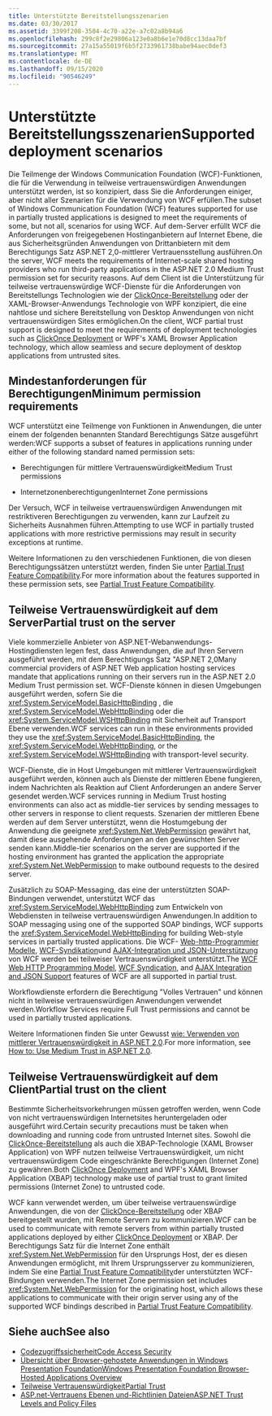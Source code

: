 ```yaml
---
title: Unterstützte Bereitstellungsszenarien
ms.date: 03/30/2017
ms.assetid: 3399f208-3504-4c70-a22e-a7c02a8b94a6
ms.openlocfilehash: 299c8f2e29806a123e0a8b6e1e70d8cc13daa7bf
ms.sourcegitcommit: 27a15a55019f6b5f2733961738babe94aec0def3
ms.translationtype: MT
ms.contentlocale: de-DE
ms.lasthandoff: 09/15/2020
ms.locfileid: "90546249"
---
```

# <a name="supported-deployment-scenarios"></a><span data-ttu-id="303bd-102">Unterstützte Bereitstellungsszenarien</span><span class="sxs-lookup"><span data-stu-id="303bd-102">Supported deployment scenarios</span></span>

<span data-ttu-id="303bd-103">Die Teilmenge der Windows Communication Foundation (WCF)-Funktionen, die für die Verwendung in teilweise vertrauenswürdigen Anwendungen unterstützt werden, ist so konzipiert, dass Sie die Anforderungen einiger, aber nicht aller Szenarien für die Verwendung von WCF erfüllen.</span><span class="sxs-lookup"><span data-stu-id="303bd-103">The subset of Windows Communication Foundation (WCF) features supported for use in partially trusted applications is designed to meet the requirements of some, but not all, scenarios for using WCF.</span></span> <span data-ttu-id="303bd-104">Auf dem-Server erfüllt WCF die Anforderungen von freigegebenen Hostinganbietern auf Internet Ebene, die aus Sicherheitsgründen Anwendungen von Drittanbietern mit dem Berechtigungs Satz ASP.NET 2,0-mittlerer Vertrauensstellung ausführen.</span><span class="sxs-lookup"><span data-stu-id="303bd-104">On the server, WCF meets the requirements of Internet-scale shared hosting providers who run third-party applications in the ASP.NET 2.0 Medium Trust permission set for security reasons.</span></span> <span data-ttu-id="303bd-105">Auf dem Client ist die Unterstützung für teilweise vertrauenswürdige WCF-Dienste für die Anforderungen von Bereitstellungs Technologien wie der [ClickOnce-Bereitstellung](/visualstudio/deployment/clickonce-security-and-deployment) oder der XAML-Browser-Anwendungs Technologie von WPF konzipiert, die eine nahtlose und sichere Bereitstellung von Desktop Anwendungen von nicht vertrauenswürdigen Sites ermöglichen.</span><span class="sxs-lookup"><span data-stu-id="303bd-105">On the client, WCF partial trust support is designed to meet the requirements of deployment technologies such as [ClickOnce Deployment](/visualstudio/deployment/clickonce-security-and-deployment) or WPF's XAML Browser Application technology, which allow seamless and secure deployment of desktop applications from untrusted sites.</span></span>

## <a name="minimum-permission-requirements"></a><span data-ttu-id="303bd-106">Mindestanforderungen für Berechtigungen</span><span class="sxs-lookup"><span data-stu-id="303bd-106">Minimum permission requirements</span></span>

<span data-ttu-id="303bd-107">WCF unterstützt eine Teilmenge von Funktionen in Anwendungen, die unter einem der folgenden benannten Standard Berechtigungs Sätze ausgeführt werden:</span><span class="sxs-lookup"><span data-stu-id="303bd-107">WCF supports a subset of features in applications running under either of the following standard named permission sets:</span></span>

- <span data-ttu-id="303bd-108">Berechtigungen für mittlere Vertrauenswürdigkeit</span><span class="sxs-lookup"><span data-stu-id="303bd-108">Medium Trust permissions</span></span>

- <span data-ttu-id="303bd-109">Internetzonenberechtigungen</span><span class="sxs-lookup"><span data-stu-id="303bd-109">Internet Zone permissions</span></span>

<span data-ttu-id="303bd-110">Der Versuch, WCF in teilweise vertrauenswürdigen Anwendungen mit restriktiveren Berechtigungen zu verwenden, kann zur Laufzeit zu Sicherheits Ausnahmen führen.</span><span class="sxs-lookup"><span data-stu-id="303bd-110">Attempting to use WCF in partially trusted applications with more restrictive permissions may result in security exceptions at runtime.</span></span>

<span data-ttu-id="303bd-111">Weitere Informationen zu den verschiedenen Funktionen, die von diesen Berechtigungssätzen unterstützt werden, finden Sie unter [Partial Trust Feature Compatibility](partial-trust-feature-compatibility.md).</span><span class="sxs-lookup"><span data-stu-id="303bd-111">For more information about the features supported in these permission sets, see [Partial Trust Feature Compatibility](partial-trust-feature-compatibility.md).</span></span>

## <a name="partial-trust-on-the-server"></a><span data-ttu-id="303bd-112">Teilweise Vertrauenswürdigkeit auf dem Server</span><span class="sxs-lookup"><span data-stu-id="303bd-112">Partial trust on the server</span></span>

<span data-ttu-id="303bd-113">Viele kommerzielle Anbieter von ASP.NET-Webanwendungs-Hostingdiensten legen fest, dass Anwendungen, die auf Ihren Servern ausgeführt werden, mit dem Berechtigungs Satz "ASP.NET 2,0</span><span class="sxs-lookup"><span data-stu-id="303bd-113">Many commercial providers of ASP.NET Web application hosting services mandate that applications running on their servers run in the ASP.NET 2.0 Medium Trust permission set.</span></span> <span data-ttu-id="303bd-114">WCF-Dienste können in diesen Umgebungen ausgeführt werden, sofern Sie die <xref:System.ServiceModel.BasicHttpBinding> , die <xref:System.ServiceModel.WebHttpBinding> oder die <xref:System.ServiceModel.WSHttpBinding> mit Sicherheit auf Transport Ebene verwenden.</span><span class="sxs-lookup"><span data-stu-id="303bd-114">WCF services can run in these environments provided they use the <xref:System.ServiceModel.BasicHttpBinding>, the <xref:System.ServiceModel.WebHttpBinding>, or the <xref:System.ServiceModel.WSHttpBinding> with transport-level security.</span></span>

<span data-ttu-id="303bd-115">WCF-Dienste, die in Host Umgebungen mit mittlerer Vertrauenswürdigkeit ausgeführt werden, können auch als Dienste der mittleren Ebene fungieren, indem Nachrichten als Reaktion auf Client Anforderungen an andere Server gesendet werden.</span><span class="sxs-lookup"><span data-stu-id="303bd-115">WCF services running in Medium Trust hosting environments can also act as middle-tier services by sending messages to other servers in response to client requests.</span></span> <span data-ttu-id="303bd-116">Szenarien der mittleren Ebene werden auf dem Server unterstützt, wenn die Hostumgebung der Anwendung die geeignete <xref:System.Net.WebPermission> gewährt hat, damit diese ausgehende Anforderungen an den gewünschten Server senden kann.</span><span class="sxs-lookup"><span data-stu-id="303bd-116">Middle-tier scenarios on the server are supported if the hosting environment has granted the application the appropriate <xref:System.Net.WebPermission> to make outbound requests to the desired server.</span></span>

<span data-ttu-id="303bd-117">Zusätzlich zu SOAP-Messaging, das eine der unterstützten SOAP-Bindungen verwendet, unterstützt WCF das <xref:System.ServiceModel.WebHttpBinding> zum Entwickeln von Webdiensten in teilweise vertrauenswürdigen Anwendungen.</span><span class="sxs-lookup"><span data-stu-id="303bd-117">In addition to SOAP messaging using one of the supported SOAP bindings, WCF supports the <xref:System.ServiceModel.WebHttpBinding> for building Web-style services in partially trusted applications.</span></span> <span data-ttu-id="303bd-118">Die WCF- [Web-http-Programmier Modelle](wcf-web-http-programming-model.md), [WCF-Syndikation](wcf-syndication.md)und [AJAX-Integration und JSON-Unterstützung](ajax-integration-and-json-support.md) von WCF werden bei teilweiser Vertrauenswürdigkeit unterstützt.</span><span class="sxs-lookup"><span data-stu-id="303bd-118">The [WCF Web HTTP Programming Model](wcf-web-http-programming-model.md), [WCF Syndication](wcf-syndication.md), and [AJAX Integration and JSON Support](ajax-integration-and-json-support.md) features of WCF are all supported in partial trust.</span></span>

<span data-ttu-id="303bd-119">Workflowdienste erfordern die Berechtigung "Volles Vertrauen" und können nicht in teilweise vertrauenswürdigen Anwendungen verwendet werden.</span><span class="sxs-lookup"><span data-stu-id="303bd-119">Workflow Services require Full Trust permissions and cannot be used in partially trusted applications.</span></span>

<span data-ttu-id="303bd-120">Weitere Informationen finden Sie unter Gewusst [wie: Verwenden von mittlerer Vertrauenswürdigkeit in ASP.NET 2,0](/previous-versions/msp-n-p/ff648344(v=pandp.10)).</span><span class="sxs-lookup"><span data-stu-id="303bd-120">For more information, see [How to: Use Medium Trust in ASP.NET 2.0](/previous-versions/msp-n-p/ff648344(v=pandp.10)).</span></span>

## <a name="partial-trust-on-the-client"></a><span data-ttu-id="303bd-121">Teilweise Vertrauenswürdigkeit auf dem Client</span><span class="sxs-lookup"><span data-stu-id="303bd-121">Partial trust on the client</span></span>

<span data-ttu-id="303bd-122">Bestimmte Sicherheitsvorkehrungen müssen getroffen werden, wenn Code von nicht vertrauenswürdigen Internetsites heruntergeladen oder ausgeführt wird.</span><span class="sxs-lookup"><span data-stu-id="303bd-122">Certain security precautions must be taken when downloading and running code from untrusted Internet sites.</span></span> <span data-ttu-id="303bd-123">Sowohl die [ClickOnce-Bereitstellung](/visualstudio/deployment/clickonce-security-and-deployment) als auch die XBAP-Technologie (XAML Browser Application) von WPF nutzen teilweise Vertrauenswürdigkeit, um nicht vertrauenswürdigem Code eingeschränkte Berechtigungen (Internet Zone) zu gewähren.</span><span class="sxs-lookup"><span data-stu-id="303bd-123">Both [ClickOnce Deployment](/visualstudio/deployment/clickonce-security-and-deployment) and WPF's XAML Browser Application (XBAP) technology make use of partial trust to grant limited permissions (Internet Zone) to untrusted code.</span></span>

<span data-ttu-id="303bd-124">WCF kann verwendet werden, um über teilweise vertrauenswürdige Anwendungen, die von der [ClickOnce-Bereitstellung](/visualstudio/deployment/clickonce-security-and-deployment) oder XBAP bereitgestellt wurden, mit Remote Servern zu kommunizieren.</span><span class="sxs-lookup"><span data-stu-id="303bd-124">WCF can be used to communicate with remote servers from within partially trusted applications deployed by either [ClickOnce Deployment](/visualstudio/deployment/clickonce-security-and-deployment) or XBAP.</span></span> <span data-ttu-id="303bd-125">Der Berechtigungs Satz für die Internet Zone enthält <xref:System.Net.WebPermission> für den Ursprungs Host, der es diesen Anwendungen ermöglicht, mit Ihrem Ursprungsserver zu kommunizieren, indem Sie eine [Partial Trust Feature Compatibility](partial-trust-feature-compatibility.md)der unterstützten WCF-Bindungen verwenden.</span><span class="sxs-lookup"><span data-stu-id="303bd-125">The Internet Zone permission set includes <xref:System.Net.WebPermission> for the originating host, which allows these applications to communicate with their origin server using any of the supported WCF bindings described in [Partial Trust Feature Compatibility](partial-trust-feature-compatibility.md).</span></span>

## <a name="see-also"></a><span data-ttu-id="303bd-126">Siehe auch</span><span class="sxs-lookup"><span data-stu-id="303bd-126">See also</span></span>

- [<span data-ttu-id="303bd-127">Codezugriffssicherheit</span><span class="sxs-lookup"><span data-stu-id="303bd-127">Code Access Security</span></span>](../../misc/code-access-security.md)
- [<span data-ttu-id="303bd-128">Übersicht über Browser-gehostete Anwendungen in Windows Presentation Foundation</span><span class="sxs-lookup"><span data-stu-id="303bd-128">Windows Presentation Foundation Browser-Hosted Applications Overview</span></span>](/dotnet/desktop/wpf/app-development/wpf-xaml-browser-applications-overview)
- [<span data-ttu-id="303bd-129">Teilweise Vertrauenswürdigkeit</span><span class="sxs-lookup"><span data-stu-id="303bd-129">Partial Trust</span></span>](partial-trust.md)
- <span data-ttu-id="303bd-130">[ASP.net-Vertrauens Ebenen und-Richtlinien Dateien](/previous-versions/wyts434y(v=vs.140))</span><span class="sxs-lookup"><span data-stu-id="303bd-130">[ASP.NET Trust Levels and Policy Files](/previous-versions/wyts434y(v=vs.140))</span></span>
